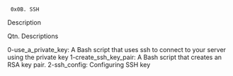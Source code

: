      0x0B. SSH


Description

Qtn.                                    Descriptions

0-use_a_private_key:             A Bash script that uses ssh to connect to your server using the private key
1-create_ssh_key_pair:           A Bash script that creates an RSA key pair.
2-ssh_config:                    Configuring SSH key


